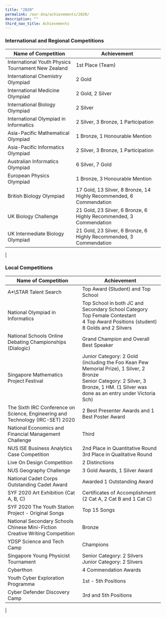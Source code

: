 ```yaml
---
title: "2020"
permalink: /our-dna/achievements/2020/
description: ""
third_nav_title: Achievements
---
```

### **International and Regional Competitions**

| Name of Competition | Achievement |
|---|---|
| International Youth Physics Tournament New Zealand  | 1st Place (Team) |
| International Chemistry Olympiad | 2 Gold     |
| International Medicine Olympiad  | 2 Gold, 2 Silver          |
| International Biology Olympiad | 2 Silver  |
| International Olympiad in Informatics | 2 Silver, 3 Bronze, 1 Participation  |
| Asia-Pacific Mathematical Olympiad  | 1 Bronze, 1 Honourable Mention  |
| Asia-Pacific Informatics Olympiad  | 2 Silver, 3 Bronze, 1 Participation  |
| Australian Informatics Olympiad  |  6 Silver, 7 Gold |
| European Physics Olympiad  | 1 Bronze, 3 Honourable Mention  |
| British Biology Olympiad  | 17 Gold, 13 Silver, 8 Bronze, 14 Highly Recommended, 6 Commendation  |
| UK Biology Challenge  | 21 Gold, 23 Silver, 6 Bronze, 6 Highly Recommended, 3 Commendation  |
| UK Intermediate Biology Olympiad  | 21 Gold, 23 Silver, 6 Bronze, 6 Highly Recommended, 3 Commendation  |
|

### **Local Competitions**

| Name of Competition | Achievement |
|---|---|
| A*\STAR Talent Search | Top Award (Student) and Top School |
| National Olympiad in Informatics  | Top School in both JC and Secondary School Category<br>Top Female Contestant<br>4 Top Award Positions (student)<br>8 Golds and 2 Silvers |
| National Schools Online Debating Championships (Dialogic)  | Grand Champion and Overall Best Speaker  |
| Singapore Mathematics Project Festival  | Junior Category: 2 Gold (including the Foo Kean Pew Memorial Prize), 1 Silver, 2 Bronze<br>Senior Category: 2 Silver, 3 Bronze, 1 HM. (1 Silver was done as an entry under Victoria Sch)  |
| The Sixth IRC Conference on Science, Engineering and Technology (IRC-SET) 2020  | 2 Best Presenter Awards and 1 Best Poster Award  |
| National Economics and Financial Management Challenge  | Third |
|  NUS ISE Business Analytics Case Competition | 2nd Place in Quantitative Round<br>3rd Place in Qualitative Round  |
| Live On Design Competition  | 2 Distinctions  |
| NUS Geography Challenge  | 3 Gold Awards, 1 Silver Award  |
| National Cadet Corps Outstanding Cadet Award  | Awarded 1 Outstanding Award  |
| SYF 2020 Art Exhibition (Cat A, B, C)  | Certificates of Accomplishment (2 Cat A, 2 Cat B and 1 Cat C)  |
| SYF 2020 The Youth Station Project - Original Songs  | Top 15 Songs  |
|  National Secondary Schools Chinese Mini-Fiction Creative Writing Competition | Bronze  |
| YDSP Science and Tech Camp  | Champions  |
| Singapore Young Physicist Tournament  | Senior Category: 2 Silvers<br>Junior Category: 2 Silvers |
| Cyberthon | 4 Commendation Awards  |
| Youth Cyber Exploration Programme  | 1st - 5th Positions  |
| Cyber Defender Discovery Camp  | 3rd and 5th Positions  |
|